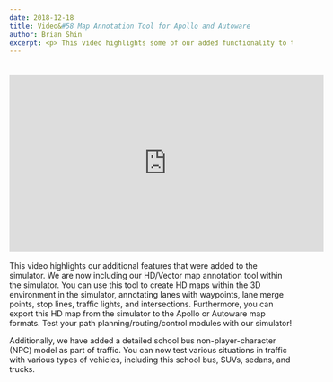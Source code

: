```yaml
---
date: 2018-12-18
title: Video&#58 Map Annotation Tool for Apollo and Autoware
author: Brian Shin
excerpt: <p> This video highlights some of our added functionality to the simulator. You can now use Apollo's Navigation Mode, which uses only low-cost sensors like radar and camera. In navigation mode, the vehicle can follow a navigation as well as detect obstacles and lane lines.</p>
---
```


<iframe style="display:block;margin:auto;padding-top:20px;" width="560" height="315" src="https://www.youtube.com/embed/4aBlxCoa1DM" frameborder="0" allow="accelerometer; autoplay; encrypted-media; gyroscope; picture-in-picture" allowfullscreen></iframe>

<br/>
This video highlights our additional features that were added to the simulator. We are now including our HD/Vector map annotation tool within the simulator. You can use this tool to create HD maps within the 3D environment in the simulator, annotating lanes with waypoints, lane merge points, stop lines, traffic lights, and intersections. Furthermore, you can export this HD map from the simulator to the Apollo or Autoware map formats. Test your path planning/routing/control modules with our simulator!


Additionally, we have added a detailed school bus non-player-character (NPC) model as part of traffic. You can now test various situations in traffic with various types of vehicles, including this school bus, SUVs, sedans, and trucks.
